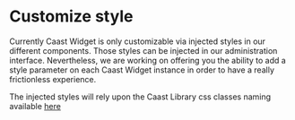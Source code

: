 # Customize style

Currently Caast Widget is only customizable via injected styles in our different components. Those styles can be injected in our administration interface. Nevertheless, we are working on offering you the ability to add a style parameter on each Caast Widget instance in order to have a really frictionless experience.

The injected styles will rely upon the Caast Library css classes naming available [here](library/style.md#iframe-styles)
